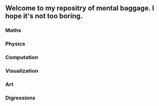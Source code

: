 ## Welcome to my repositry of mental baggage. I hope it's not too boring.

### Maths
### Physics
### Computation
### Visualization
### Art 
### Digressions
